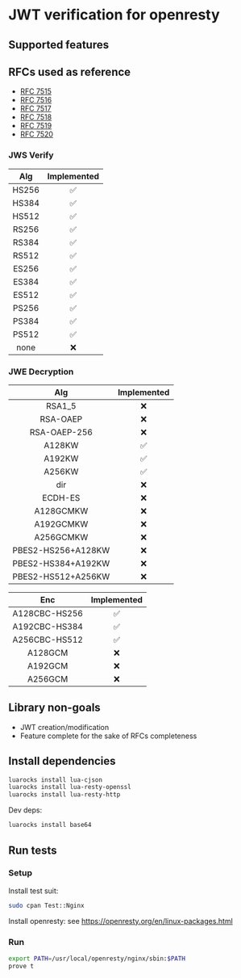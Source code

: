 # JWT verification for openresty

## Supported features

## RFCs used as reference

- [RFC 7515](https://datatracker.ietf.org/doc/html/rfc7515)
- [RFC 7516](https://datatracker.ietf.org/doc/html/rfc7516)
- [RFC 7517](https://datatracker.ietf.org/doc/html/rfc7517)
- [RFC 7518](https://datatracker.ietf.org/doc/html/rfc7518)
- [RFC 7519](https://datatracker.ietf.org/doc/html/rfc7519)
- [RFC 7520](https://datatracker.ietf.org/doc/html/rfc7520)

### JWS Verify

|  Alg  |    Implemented     |
|:-----:|:------------------:|
| HS256 | :white_check_mark: |
| HS384 | :white_check_mark: |
| HS512 | :white_check_mark: |
| RS256 | :white_check_mark: |
| RS384 | :white_check_mark: |
| RS512 | :white_check_mark: |
| ES256 | :white_check_mark: |
| ES384 | :white_check_mark: |
| ES512 | :white_check_mark: |
| PS256 | :white_check_mark: |
| PS384 | :white_check_mark: |
| PS512 | :white_check_mark: |
| none  |        :x:         |

### JWE Decryption

|        Alg         |     Implemented     |
|:------------------:|:-------------------:|
|       RSA1_5       |         :x:         |
|      RSA-OAEP      |         :x:         |
|    RSA-OAEP-256    |         :x:         |
|       A128KW       | :white_check_mark:  |
|       A192KW       | :white_check_mark:  |
|       A256KW       | :white_check_mark:  |
|        dir         |         :x:         |
|      ECDH-ES       |         :x:         |
|     A128GCMKW      |         :x:         |
|     A192GCMKW      |         :x:         |
|     A256GCMKW      |         :x:         |
| PBES2-HS256+A128KW |         :x:         |
| PBES2-HS384+A192KW |         :x:         |
| PBES2-HS512+A256KW |         :x:         |

|      Enc      |     Implemented     |
|:-------------:|:-------------------:|
| A128CBC-HS256 | :white_check_mark:  |
| A192CBC-HS384 | :white_check_mark:  |
| A256CBC-HS512 | :white_check_mark:  |
|    A128GCM    |         :x:         |
|    A192GCM    |         :x:         |
|    A256GCM    |         :x:         |

## Library non-goals

- JWT creation/modification
- Feature complete for the sake of RFCs completeness

## Install dependencies

```bash
luarocks install lua-cjson
luarocks install lua-resty-openssl
luarocks install lua-resty-http
```

Dev deps:
```bash
luarocks install base64
```

## Run tests

### Setup

Install test suit:
```bash
sudo cpan Test::Nginx
```

Install openresty: see https://openresty.org/en/linux-packages.html

### Run

```bash
export PATH=/usr/local/openresty/nginx/sbin:$PATH
prove t
```
